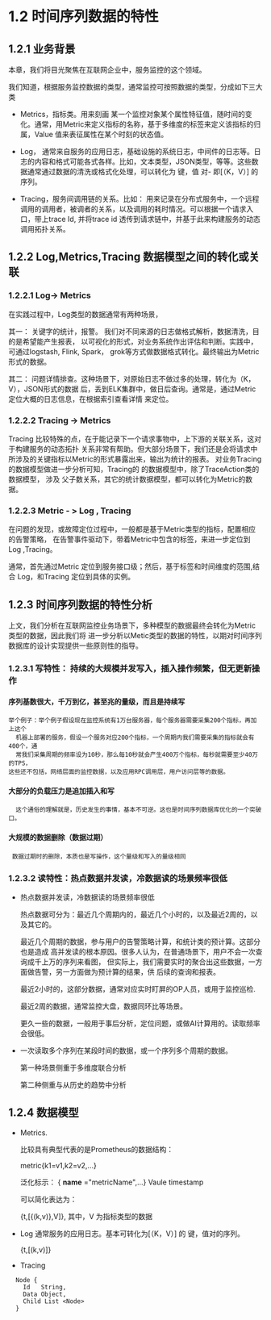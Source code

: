 # 1.2 时间序列数据的特性

## 1.2.1 业务背景

本章，我们将目光聚焦在互联网企业中，服务监控的这个领域。

我们知道，根据服务监控数据的类型，通常监控可按照数据的类型，分成如下三大类

- Metrics，指标类。用来刻画 某一个监控对象某个属性特征值，随时间的变化。通常，用Metric来定义指标的名称，基于多维度的标签来定义该指标的归属，Value 值来表征属性在某个时刻的状态值。 


- Log， 通常来自服务的应用日志，基础设施的系统日志，中间件的日志等。日志的内容和格式可能各式各样。比如，文本类型，JSON类型，等等。这些数据通常通过数据的清洗或格式化处理，可以转化为 键，值 对- 即[（K，V）] 的序列。


- Tracing，服务间调用链的关系。比如： 用来记录在分布式服务中，一个远程调用的调用者，被调者的关系，以及调用的耗时情况。可以根据一个请求入口，带上trace Id, 并将trace id 透传到请求链中，并基于此来构建服务的动态调用拓扑关系。




## 1.2.2 Log,Metrics,Tracing 数据模型之间的转化或关联

### 1.2.2.1 Log-> Metrics

在实践过程中，Log类型的数据通常有两种场景，

其一： 关键字的统计，报警。 我们对不同来源的日志做格式解析，数据清洗，目的是希望能产生报表，
以可视化的形式，对业务系统作出评估和判断。实践中，可通过logstash, Flink, Spark，
grok等方式做数据格式转化。最终输出为Metric形式的数据。

其二： 问题详情排查。这种场景下，对原始日志不做过多的处理，转化为（K，V），JSON形式的数据
后，丢到ELK集群中，做日后查询。通常是，通过Metric 定位大概的日志信息，在根据索引查看详情
来定位。

### 1.2.2.2 Tracing -> Metrics

Tracing 比较特殊的点，在于能记录下一个请求事物中，上下游的关联关系，这对于构建服务的动态拓扑
关系非常有帮助。但大部分场景下，我们还是会将请求中所涉及的关键指标以Metric的形式暴露出来，输出为统计的报表。
对业务Tracing的数据模型做进一步分析可知，Tracing的 的数据模型中，除了TraceAction类的数据模型，
涉及 父子数关系，其它的统计数据模型，都可以转化为Metric的数据。


### 1.2.2.3 Metric - > Log , Tracing

在问题的发现，或故障定位过程中，一般都是基于Metric类型的指标，配置相应的告警策略，
在告警事件驱动下，带着Metric中包含的标签，来进一步定位到Log ,Tracing。

通常，首先通过Metric 定位到服务接口级；然后，基于标签和时间维度的范围,结合
Log，和Tracing 定位到具体的实例。



## 1.2.3 时间序列数据的特性分析

上文，我们分析在互联网监控业务场景下，多种模型的数据最终会转化为Metric 类型的数据，因此我们将
进一步分析以Metic类型的数据的特性，以期对时间序列数据库的设计实现提供一些原则性的指导。




### 1.2.3.1 写特性： 持续的大规模并发写入，插入操作频繁，但无更新操作

#### 序列基数很大，千万到亿，甚至兆的量级，而且是持续写
    
    举个例子：举个例子假设现在监控系统有1万台服务器，每个服务器需要采集200个指标，再加上这个
	  机器上部署的服务，假设一个服务对应200个指标，一个周期内我们需要采集的指标就会有400个，通
	  常我们采集周期的频率设为10秒，那么每10秒就会产生400万个指标，每秒就需要至少40万的TPS，
    这些还不包括，网络层面的监控数据，以及应用RPC调用层，用户访问层等的数据。

#### 大部分的负载压力是追加插入和写

	  这个通俗的理解就是，历史发生的事情，基本不可逆。这也是时间序列数据库优化的一个突破口。


#### 大规模的数据删除（数据过期）

     数据过期时的删除，本质也是写操作，这个量级和写入的量级相同


### 1.2.3.2 读特性：热点数据并发读，冷数据读的场景频率很低

*  热点数据并发读，冷数据读的场景频率很低

	  热点数据可分为：最近几个周期内的，最近几个小时的，以及最近2周的，以及其它的。

	  最近几个周期的数据，参与用户的告警策略计算，和统计类的预计算。这部分也是造成
    高并发读的根本原因。很多人认为，在普通场景下，用户不会一次查询成千上万的序列来看图，
    但实际上，我们需要实时的聚合出这些数据，一方面做告警，另一方面做为预计算的结果，供
    后续的查询和报表。

	  最近2小时的，这部分数据，通常对应实时盯屏的OP人员，或用于监控巡检.

	  最近2周的数据，通常监控大盘，数据同环比等场景。

	  更久一些的数据，一般用于事后分析，定位问题，或做AI计算用的。读取频率会很低。

* 一次读取多个序列在某段时间的数据，或一个序列多个周期的数据。

   第一种场景侧重于多维度联合分析

   第二种侧重与从历史的趋势中分析




## 1.2.4 数据模型

- Metrics. 

  比较具有典型代表的是Prometheus的数据结构：

  metric{k1=v1,k2=v2,...} 

  泛化标示：
  { __name__ ="metricName",...} Vaule  timestamp

  可以简化表达为：

  {t,[{(k,v)},V]}, 其中，V 为指标类型的数据


 
- Log 通常服务的应用日志。基本可转化为[（K，V）] 的 键，值对的序列。
  
  {t,[(k,v)]}
  

- Tracing


```
  Node {
    Id   String,
    Data Object,
    Child List <Node>
  }
```
  
